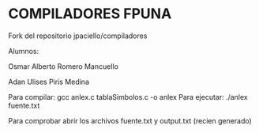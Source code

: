 COMPILADORES FPUNA
==================

Fork del repositorio jpaciello/compiladores

Alumnos:

Osmar Alberto Romero Mancuello

Adan Ulises Piris Medina

Para compilar: gcc anlex.c tablaSimbolos.c -o anlex
Para ejecutar: ./anlex fuente.txt

Para comprobar abrir los archivos fuente.txt y output.txt (recien generado)
